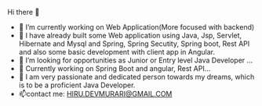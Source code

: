  Hi there 👋

- 🔭 I’m currently working on Web Application(More focused with backend)
- 🌱 I have already built some Web application using Java, Jsp, Servlet, Hibernate and Mysql and Spring, Spring Secutity, Spring boot, Rest API and also some basic development with client app in Angular.
- 👯 I’m looking for opportunities as Junior or Entry level Java Developer ...
- 🤔 Currently working on Spring Boot and angular, Rest API...
- 💬 I am very passionate and dedicated person towards my dreams, which is to be a proficient Java Developer.
- 📫contact me: HIRU.DEVMURARI@GMAIL.COM 

